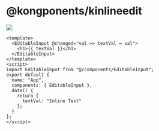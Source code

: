 # @kongponents/kinlineedit

[![](https://img.shields.io/npm/v/@kongponents/kinlineedit.svg?style=flat-square)](https://www.npmjs.com/package/@kongponents/kinlineedit)

```vue
<template>
  <EditableInput @changed="val => textVal = val">
    <h1>{{ textVal }}</h1>
  </EditableInput>
</template>
<script>
import EditableInput from "@/components/EditableInput";
export default {
  name: "App",
  components: { EditableInput },
  data() {
    return {
      textVal: "Inline Text"
    };
  }
};
</script>
```
